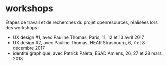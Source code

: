 # workshops

Étapes de travail et de recherches du projet openresources, réalisées lors des workshops :

- UX design #1, avec Pauline Thomas, Paris, 11, 12 et 13 avril 2017
- UX design #2, avec Pauline Thomas, HEAR Strasbourg, 6, 7 et 8 décembre 2017
- identité graphique, avec Patrick Paleta, ESAD Amiens, 26, 27 et 28 mars 2018
